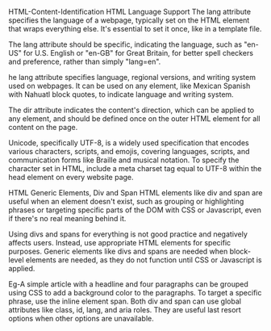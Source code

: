 HTML-Content-Identification
HTML Language Support
The lang attribute specifies the language of a webpage, typically set on the HTML element that wraps everything else. It's essential to set it once, like in a template file.

The lang attribute should be specific, indicating the language, such as "en-US" for U.S. English or "en-GB" for Great Britain, for better spell checkers and preference, rather than simply "lang=en".

he lang attribute specifies language, regional versions, and writing system used on webpages. It can be used on any element, like Mexican Spanish with Nahuatl block quotes, to indicate language and writing system.

The dir attribute indicates the content's direction, which can be applied to any element, and should be defined once on the outer HTML element for all content on the page.

Unicode, specifically UTF-8, is a widely used specification that encodes various characters, scripts, and emojis, covering languages, scripts, and communication forms like Braille and musical notation.
To specify the character set in HTML, include a meta charset tag equal to UTF-8 within the head element on every website page.

HTML Generic Elements, Div and Span
HTML elements like div and span are useful when an element doesn't exist, such as grouping or highlighting phrases or targeting specific parts of the DOM with CSS or Javascript, even if there's no real meaning behind it.

Using divs and spans for everything is not good practice and negatively affects users. Instead, use appropriate HTML elements for specific purposes. Generic elements like divs and spans are needed when block-level elements are needed, as they do not function until CSS or Javascript is applied.

Eg-A simple article with a headline and four paragraphs can be grouped using CSS to add a background color to the paragraphs. To target a specific phrase, use the inline element span. Both div and span can use global attributes like class, id, lang, and aria roles. They are useful last resort options when other options are unavailable.

